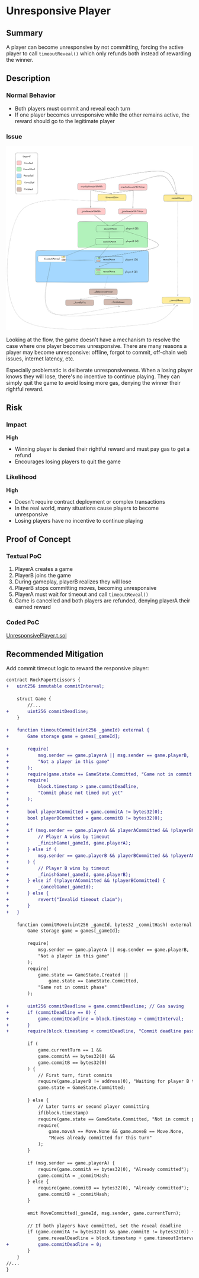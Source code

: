 # Unresponsive Player

## Summary

A player can become unresponsive by not committing, forcing the active player to call `timeoutReveal()` which only refunds both instead of rewarding the winner.

## Description

### Normal Behavior

- Both players must commit and reveal each turn
- If one player becomes unresponsive while the other remains active, the reward should go to the legitimate player

### Issue

![rpsFlow](../resource/image/rpsFlow.png)

Looking at the flow, the game doesn't have a mechanism to resolve the case where one player becomes unresponsive. There are many reasons a player may become unresponsive: offline, forgot to commit, off-chain web issues, internet latency, etc.

Especially problematic is deliberate unresponsiveness. When a losing player knows they will lose, there's no incentive to continue playing. They can simply quit the game to avoid losing more gas, denying the winner their rightful reward.

## Risk

### Impact

**High**

- Winning player is denied their rightful reward and must pay gas to get a refund
- Encourages losing players to quit the game

### Likelihood

**High**

- Doesn't require contract deployment or complex transactions
- In the real world, many situations cause players to become unresponsive
- Losing players have no incentive to continue playing

## Proof of Concept

### Textual PoC

1. PlayerA creates a game
2. PlayerB joins the game
3. During gameplay, playerB realizes they will lose
4. PlayerB stops committing moves, becoming unresponsive
5. PlayerA must wait for timeout and call `timeoutReveal()`
6. Game is cancelled and both players are refunded, denying playerA their earned reward

### Coded PoC

[UnresponsivePlayer.t.sol](../test/UnresponsivePlayer.t.sol)

## Recommended Mitigation

Add commit timeout logic to reward the responsive player:

```diff
contract RockPaperScissors {
+   uint256 immutable commitInterval;

    struct Game {
        //...
+       uint256 commitDeadline;
    }

+   function timeoutCommit(uint256 _gameId) external {
+       Game storage game = games[_gameId];

+       require(
+           msg.sender == game.playerA || msg.sender == game.playerB,
+           "Not a player in this game"
+       );
+       require(game.state == GameState.Committed, "Game not in commit phase");
+       require(
+           block.timestamp > game.commitDeadline,
+           "Commit phase not timed out yet"
+       );
+
+       bool playerACommitted = game.commitA != bytes32(0);
+       bool playerBCommitted = game.commitB != bytes32(0);
+
+       if (msg.sender == game.playerA && playerACommitted && !playerBCommitted) {
+           // Player A wins by timeout
+           _finishGame(_gameId, game.playerA);
+       } else if (
+           msg.sender == game.playerB && playerBCommitted && !playerACommitted
+       ) {
+           // Player B wins by timeout
+           _finishGame(_gameId, game.playerB);
+       } else if (!playerACommitted && !playerBCommitted) {
+           _cancelGame(_gameId);
+       } else {
+           revert("Invalid timeout claim");
+       }
+   }

    function commitMove(uint256 _gameId, bytes32 _commitHash) external {
        Game storage game = games[_gameId];

        require(
            msg.sender == game.playerA || msg.sender == game.playerB,
            "Not a player in this game"
        );
        require(
            game.state == GameState.Created ||
                game.state == GameState.Committed,
            "Game not in commit phase"
        );

+       uint256 commitDeadline = game.commitDeadline; // Gas saving
+       if (commitDeadline == 0) {
+           game.commitDeadline = block.timestamp + commitInterval;
+       }
+       require(block.timestamp < commitDeadline, "Commit deadline passed");

        if (
            game.currentTurn == 1 &&
            game.commitA == bytes32(0) &&
            game.commitB == bytes32(0)
        ) {
            // First turn, first commits
            require(game.playerB != address(0), "Waiting for player B to join");
            game.state = GameState.Committed;

        } else {
            // Later turns or second player committing
            if(block.timestamp)
            require(game.state == GameState.Committed, "Not in commit phase");
            require(
                game.moveA == Move.None && game.moveB == Move.None,
                "Moves already committed for this turn"
            );
        }

        if (msg.sender == game.playerA) {
            require(game.commitA == bytes32(0), "Already committed");
            game.commitA = _commitHash;
        } else {
            require(game.commitB == bytes32(0), "Already committed");
            game.commitB = _commitHash;
        }

        emit MoveCommitted(_gameId, msg.sender, game.currentTurn);

        // If both players have committed, set the reveal deadline
        if (game.commitA != bytes32(0) && game.commitB != bytes32(0)) {
            game.revealDeadline = block.timestamp + game.timeoutInterval;
+           game.commitDeadline = 0;
        }
    }
//...
}
```
